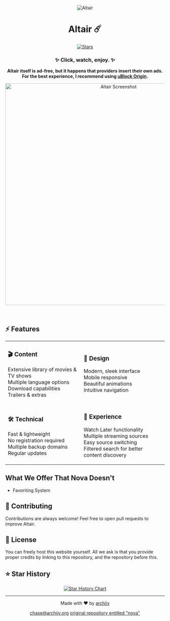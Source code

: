 <div align="center">
  
  ![Altair](logo.png)
  <h1>Altair ☄️</h1>
  <p>
    <a href="https://github.com/archiivcc/altair/stargazers">
      <img src="https://img.shields.io/github/stars/archiivcc/altair?color=%23A855F7&logo=github&style=for-the-badge" alt="Stars">
    </a>
  </p>
  <h3>✨ Click, watch, enjoy. ✨</h3>
  
  <p><strong>Altair itself is ad-free, but it happens that providers insert their own ads. For the best experience, I recommend using <a href="https://ublockorigin.com/">uBlock Origin</a>.</strong></p>
  
  <p align="center">
    <img alt="Altair Screenshot" src="https://iili.io/2iL3qAB.png" width="700">
  </p>
  <br>
</div>

## ⚡ Features

<div align="center">
<table>
<tr>
<td>

### 🎬 Content
Extensive library of movies & TV shows <br>
Multiple language options <br>
Download capabilities <br>
Trailers & extras

</td>
<td>

### 🎨 Design
Modern, sleek interface <br>
Mobile responsive <br>
Beautiful animations <br>
Intuitive navigation

</td>
</tr>
<tr>
<td>

### 🛠 Technical
Fast & lightweight <br>
No registration required <br>
Multiple backup domains <br>
Regular updates

</td>
<td>

### 🌟 Experience
Watch Later functionality <br>
Multiple streaming sources <br>
Easy source switching <br>
Filtered search for better content discovery

</td>
</tr>
</table>
</div>


## What We Offer That Nova Doesn't

- Favoriting System

## 🤝 Contributing

Contributions are always welcome! Feel free to open pull requests to improve Altair.

## 📝 License

You can freely host this website yourself. All we ask is that you provide proper credits by linking to this repository, and the repository before this.

## ⭐ Star History

<div align="center">
<a href="https://star-history.com/#archiivcc/altair&Timeline">
  <picture>
    <source media="(prefers-color-scheme: dark)" srcset="https://api.star-history.com/svg?repos=archiivcc/altair&type=Timeline&theme=dark" />
    <source media="(prefers-color-scheme: light)" srcset="https://api.star-history.com/svg?repos=archiivcc/altair&type=Timeline" />
    <img alt="Star History Chart" src="https://api.star-history.com/svg?repos=archiivcc/altair&type=Timeline" />
  </picture>
</a>
</div>

<div align="center">
  
---
  
<p>Made with ❤️ by <a href="https://github.com/archiivv">archiiv</a></p>
<p>
  <a href="mailto:chase@archiiv.org">chase@archiiv.org</a>
  <a href="https://github.com/ambr0sial/nova">original repository entitled "nova"</a>
</p>
  
</div> 
